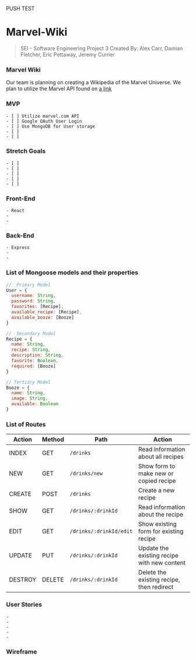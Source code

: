 PUSH TEST

# Marvel-Wiki
  > SEI - Software Engineering Project 3 
  > Created By: Alex Carr, Damian Fletcher, Eric Pettaway, Jeremy Currier

### Marvel Wiki
  Our team is planning on creating a Wikipedia of the Marvel Universe. We plan to utilize the Marvel API found on [a link](https://www.marvel.com/)


### MVP
    - [ ] Utilize marvel.com API
    - [ ] Google OAuth User Login
    - [ ] Use MongoDB for User storage
    - [ ] 
    - [ ] 


### Stretch Goals
    - [ ] 
    - [ ] 
    - [ ] 
    - [ ] 
    - [ ] 


### Front-End
    - React
    -
    -


### Back-End
    - Express
    -
    -


### List of Mongoose models and their properties
```js
//  Primary Model
User = {
  username: String,
  password: String,
  favorites: [Recipe],
  available_recipe: [Recipe],
  available_booze: [Booze]
}

//  Secondary Model
Recipe = {
  name: String,
  recipe: String,
  description: String,
  favorite: Boolean,
  required: [Booze]
}

// Tertiary Model
Booze = {
  name: String,
  image: String,
  available: Boolean
}
```


### List of Routes
| Action | Method | Path                    | Action                                                               |
| ------ | ------ | ----------------------- | -------------------------------------------------------------------- |
| INDEX  | GET    | `/drinks`               | Read information about all recipes                                   |
| NEW    | GET    | `/drinks/new`           | Show form to make new or copied recipe                               |
| CREATE | POST   | `/drinks`               | Create a new recipe                                                  |
| SHOW   | GET    | `/drinks/:drinkId`      | Read information about the recipe                                    |
| EDIT   | GET    | `/drinks/:drinkId/edit` | Show existing form for existing recipe                               |
| UPDATE | PUT    | `/drinks/:drinkId`      | Update the existing recipe with new content                          |
| DESTROY| DELETE | `/drinks/:drinkId`      | Delete the existing recipe, then redirect                            |


### User Stories
    -
    -
    -
    -
    - 


### Wireframe




